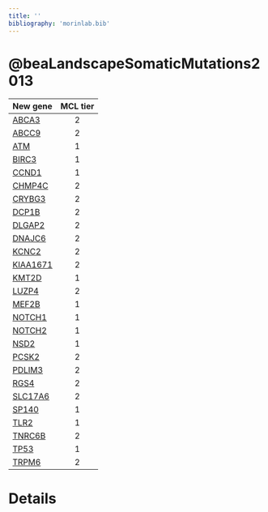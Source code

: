 ```yaml
---
title: ''
bibliography: 'morinlab.bib'
---
```


# @beaLandscapeSomaticMutations2013
|New gene|MCL tier|
|:-|:-:|
|[ABCA3](ABCA3)|2 |
|[ABCC9](ABCC9)|2 |
|[ATM](ATM)|1 |
|[BIRC3](BIRC3)|1 |
|[CCND1](CCND1)|1 |
|[CHMP4C](CHMP4C)|2 |
|[CRYBG3](CRYBG3)|2 |
|[DCP1B](DCP1B)|2 |
|[DLGAP2](DLGAP2)|2 |
|[DNAJC6](DNAJC6)|2 |
|[KCNC2](KCNC2)|2 |
|[KIAA1671](KIAA1671)|2 |
|[KMT2D](KMT2D)|1 |
|[LUZP4](LUZP4)|2 |
|[MEF2B](MEF2B)|1 |
|[NOTCH1](NOTCH1)|1 |
|[NOTCH2](NOTCH2)|1 |
|[NSD2](NSD2)|1 |
|[PCSK2](PCSK2)|2 |
|[PDLIM3](PDLIM3)|2 |
|[RGS4](RGS4)|2 |
|[SLC17A6](SLC17A6)|2 |
|[SP140](SP140)|1 |
|[TLR2](TLR2)|1 |
|[TNRC6B](TNRC6B)|2 |
|[TP53](TP53)|1 |
|[TRPM6](TRPM6)|2 |

# Details

